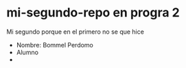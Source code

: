# mi-segundo-repo en progra 2
Mi segundo porque en el primero no se que hice 

- Nombre: Bommel Perdomo
- Alumno
- 
  
